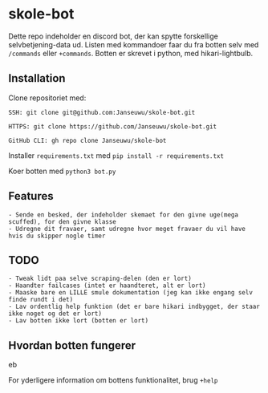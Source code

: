 # skole-bot
Dette repo indeholder en discord bot, der kan spytte forskellige selvbetjening-data ud. Listen med kommandoer faar du fra botten selv med `/commands` eller `+commands`. Botten er skrevet i python, med hikari-lightbulb.

## Installation
Clone repositoriet med: <br>
```
SSH: git clone git@github.com:Janseuwu/skole-bot.git

HTTPS: git clone https://github.com/Janseuwu/skole-bot.git

GitHub CLI: gh repo clone Janseuwu/skole-bot
```

Installer `requirements.txt` med `pip install -r requirements.txt`

Koer botten med `python3 bot.py`

## Features
	- Sende en besked, der indeholder skemaet for den givne uge(mega scuffed), for den givne klasse
	- Udregne dit fravaer, samt udregne hvor meget fravaer du vil have hvis du skipper nogle timer
## TODO
	- Tweak lidt paa selve scraping-delen (den er lort)
	- Haandter failcases (intet er haandteret, alt er lort)
	- Maaske bare en LILLE smule dokumentation (jeg kan ikke engang selv finde rundt i det)
	- Lav ordentlig help funktion (det er bare hikari indbygget, der staar ikke noget og det er lort)
	- Lav botten ikke lort (botten er lort)
	
## Hvordan botten fungerer
eb

For yderligere information om bottens funktionalitet, brug `+help`
